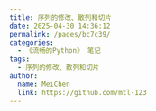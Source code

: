 ```yaml
---
title: 序列的修改、散列和切片
date: 2025-04-30 14:36:12
permalink: /pages/bc7c39/
categories:
  - 《流畅的Python》 笔记
tags:
  - 序列的修改、散列和切片
author:
  name: MeiChen
  link: https://github.com/mtl-123
---
```

